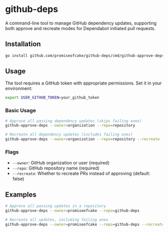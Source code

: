 # github-deps

A command-line tool to manage GitHub dependency updates, supporting both approve and recreate modes for Dependabot initiated pull requests.

## Installation

```bash
go install github.com/promiseofcake/github-deps/cmd/github-approve-deps@latest
```

## Usage

The tool requires a GitHub token with appropriate permissions. Set it in your environment:

```bash
export USER_GITHUB_TOKEN=your_github_token
```

### Basic Usage

```bash
# Approve all passing dependency updates (skips failing ones)
github-approve-deps --owner=organization --repo=repository

# Recreate all dependency updates (includes failing ones)
github-approve-deps --owner=organization --repo=repository --recreate
```

### Flags

- `--owner`: GitHub organization or user (required)
- `--repo`: GitHub repository name (required)
- `--recreate`: Whether to recreate PRs instead of approving (default: false)

## Examples

```bash
# Approve all passing updates in a repository
github-approve-deps --owner=promiseofcake --repo=github-deps

# Recreate all updates, including failing ones
github-approve-deps --owner=promiseofcake --repo=github-deps --recreate
```
